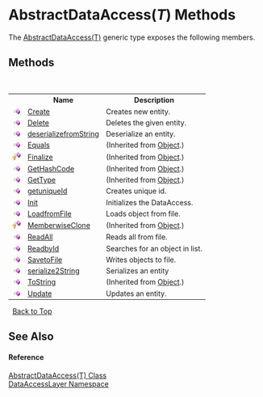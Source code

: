 # AbstractDataAccess(*T*) Methods
 

The <a href="eb13662c-6f71-36fa-c6a6-ddc9261c8e5f">AbstractDataAccess(T)</a> generic type exposes the following members.


## Methods
&nbsp;<table><tr><th></th><th>Name</th><th>Description</th></tr><tr><td>![Public method](media/pubmethod.gif "Public method")</td><td><a href="2c5c7d4f-468e-8512-ae87-321ea646b971">Create</a></td><td>
Creates new entity.</td></tr><tr><td>![Public method](media/pubmethod.gif "Public method")</td><td><a href="a7e449bb-b1e7-7af7-149a-55357419608b">Delete</a></td><td>
Deletes the given entity.</td></tr><tr><td>![Public method](media/pubmethod.gif "Public method")</td><td><a href="8bbc857e-c4c8-3d3d-2aec-14ba0caadbb1">deserializefromString</a></td><td>
Deserialize an entity.</td></tr><tr><td>![Public method](media/pubmethod.gif "Public method")</td><td><a href="http://msdn2.microsoft.com/en-us/library/bsc2ak47" target="_blank">Equals</a></td><td> (Inherited from <a href="http://msdn2.microsoft.com/en-us/library/e5kfa45b" target="_blank">Object</a>.)</td></tr><tr><td>![Protected method](media/protmethod.gif "Protected method")</td><td><a href="http://msdn2.microsoft.com/en-us/library/4k87zsw7" target="_blank">Finalize</a></td><td> (Inherited from <a href="http://msdn2.microsoft.com/en-us/library/e5kfa45b" target="_blank">Object</a>.)</td></tr><tr><td>![Public method](media/pubmethod.gif "Public method")</td><td><a href="http://msdn2.microsoft.com/en-us/library/zdee4b3y" target="_blank">GetHashCode</a></td><td> (Inherited from <a href="http://msdn2.microsoft.com/en-us/library/e5kfa45b" target="_blank">Object</a>.)</td></tr><tr><td>![Public method](media/pubmethod.gif "Public method")</td><td><a href="http://msdn2.microsoft.com/en-us/library/dfwy45w9" target="_blank">GetType</a></td><td> (Inherited from <a href="http://msdn2.microsoft.com/en-us/library/e5kfa45b" target="_blank">Object</a>.)</td></tr><tr><td>![Public method](media/pubmethod.gif "Public method")</td><td><a href="843bf2d1-2dc7-4b44-92f3-5428bef50415">getuniqueId</a></td><td>
Creates unique id.</td></tr><tr><td>![Public method](media/pubmethod.gif "Public method")</td><td><a href="336a3e5d-b3c8-d642-8f3b-b373fc660972">Init</a></td><td>
Initializes the DataAccess.</td></tr><tr><td>![Public method](media/pubmethod.gif "Public method")</td><td><a href="1014536c-7670-1393-c982-ea0754143c10">LoadfromFile</a></td><td>
Loads object from file.</td></tr><tr><td>![Protected method](media/protmethod.gif "Protected method")</td><td><a href="http://msdn2.microsoft.com/en-us/library/57ctke0a" target="_blank">MemberwiseClone</a></td><td> (Inherited from <a href="http://msdn2.microsoft.com/en-us/library/e5kfa45b" target="_blank">Object</a>.)</td></tr><tr><td>![Public method](media/pubmethod.gif "Public method")</td><td><a href="87914c42-e836-aa54-e167-bafec7050461">ReadAll</a></td><td>
Reads all from file.</td></tr><tr><td>![Public method](media/pubmethod.gif "Public method")</td><td><a href="3f50040b-91f9-18e6-473b-5923263eda66">ReadbyId</a></td><td>
Searches for an object in list.</td></tr><tr><td>![Public method](media/pubmethod.gif "Public method")</td><td><a href="3281e5bf-d376-9a1c-fcea-10fe82f342e9">SavetoFile</a></td><td>
Writes objects to file.</td></tr><tr><td>![Public method](media/pubmethod.gif "Public method")</td><td><a href="ce46d391-9910-edb9-49b4-2e0a016008f6">serialize2String</a></td><td>
Serializes an entity</td></tr><tr><td>![Public method](media/pubmethod.gif "Public method")</td><td><a href="http://msdn2.microsoft.com/en-us/library/7bxwbwt2" target="_blank">ToString</a></td><td> (Inherited from <a href="http://msdn2.microsoft.com/en-us/library/e5kfa45b" target="_blank">Object</a>.)</td></tr><tr><td>![Public method](media/pubmethod.gif "Public method")</td><td><a href="60948704-2a62-c4ae-786d-2e35d5a7561b">Update</a></td><td>
Updates an entity.</td></tr></table>&nbsp;
<a href="#abstractdataaccess(*t*)-methods">Back to Top</a>

## See Also


#### Reference
<a href="eb13662c-6f71-36fa-c6a6-ddc9261c8e5f">AbstractDataAccess(T) Class</a><br /><a href="a7c61f8d-f057-3930-35a0-27e5c277cc0e">DataAccessLayer Namespace</a><br />